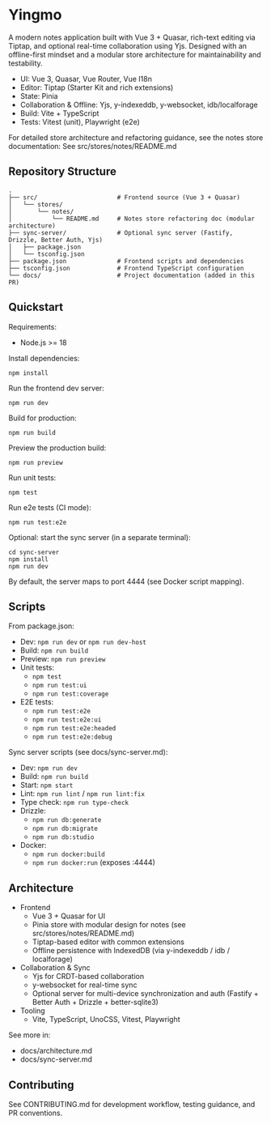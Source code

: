 # Yingmo

A modern notes application built with Vue 3 + Quasar, rich-text editing via Tiptap, and optional real-time collaboration using Yjs. Designed with an offline-first mindset and a modular store architecture for maintainability and testability.

- UI: Vue 3, Quasar, Vue Router, Vue I18n
- Editor: Tiptap (Starter Kit and rich extensions)
- State: Pinia
- Collaboration & Offline: Yjs, y-indexeddb, y-websocket, idb/localforage
- Build: Vite + TypeScript
- Tests: Vitest (unit), Playwright (e2e)

For detailed store architecture and refactoring guidance, see the notes store documentation:
See src/stores/notes/README.md

## Repository Structure

```
.
├── src/                      # Frontend source (Vue 3 + Quasar)
│   └── stores/
│       └── notes/
│           └── README.md     # Notes store refactoring doc (modular architecture)
├── sync-server/              # Optional sync server (Fastify, Drizzle, Better Auth, Yjs)
│   ├── package.json
│   └── tsconfig.json
├── package.json              # Frontend scripts and dependencies
├── tsconfig.json             # Frontend TypeScript configuration
└── docs/                     # Project documentation (added in this PR)
```

## Quickstart

Requirements:
- Node.js >= 18

Install dependencies:
```
npm install
```

Run the frontend dev server:
```
npm run dev
```

Build for production:
```
npm run build
```

Preview the production build:
```
npm run preview
```

Run unit tests:
```
npm test
```

Run e2e tests (CI mode):
```
npm run test:e2e
```

Optional: start the sync server (in a separate terminal):
```
cd sync-server
npm install
npm run dev
```
By default, the server maps to port 4444 (see Docker script mapping).

## Scripts

From package.json:

- Dev: `npm run dev` or `npm run dev-host`
- Build: `npm run build`
- Preview: `npm run preview`
- Unit tests:
  - `npm test`
  - `npm run test:ui`
  - `npm run test:coverage`
- E2E tests:
  - `npm run test:e2e`
  - `npm run test:e2e:ui`
  - `npm run test:e2e:headed`
  - `npm run test:e2e:debug`

Sync server scripts (see docs/sync-server.md):
- Dev: `npm run dev`
- Build: `npm run build`
- Start: `npm start`
- Lint: `npm run lint` / `npm run lint:fix`
- Type check: `npm run type-check`
- Drizzle:
  - `npm run db:generate`
  - `npm run db:migrate`
  - `npm run db:studio`
- Docker:
  - `npm run docker:build`
  - `npm run docker:run` (exposes :4444)

## Architecture

- Frontend
  - Vue 3 + Quasar for UI
  - Pinia store with modular design for notes (see src/stores/notes/README.md)
  - Tiptap-based editor with common extensions
  - Offline persistence with IndexedDB (via y-indexeddb / idb / localforage)
- Collaboration & Sync
  - Yjs for CRDT-based collaboration
  - y-websocket for real-time sync
  - Optional server for multi-device synchronization and auth (Fastify + Better Auth + Drizzle + better-sqlite3)
- Tooling
  - Vite, TypeScript, UnoCSS, Vitest, Playwright

See more in:
- docs/architecture.md
- docs/sync-server.md

## Contributing

See CONTRIBUTING.md for development workflow, testing guidance, and PR conventions.
